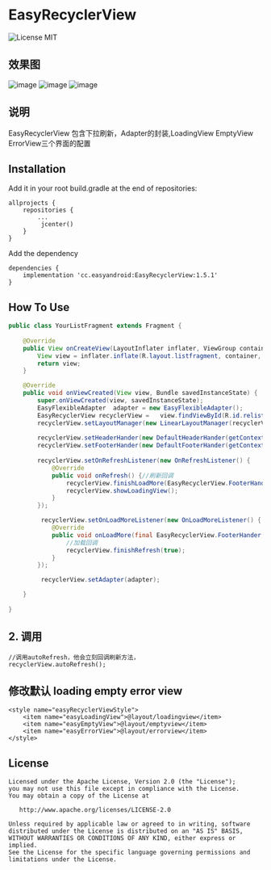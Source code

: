 EasyRecyclerView
==========

![License MIT](https://img.shields.io/badge/Apache-2.0-brightgreen)

## 效果图
![image](https://raw.githubusercontent.com/easyandroid-cc/EasyRecyclerView/master/images/1.gif)
![image](https://raw.githubusercontent.com/easyandroid-cc/EasyRecyclerView/master/images/2.gif)
![image](https://raw.githubusercontent.com/easyandroid-cc/EasyRecyclerView/master/images/3.gif)


## 说明
EasyRecyclerView 包含下拉刷新，Adapter的封装,LoadingView EmptyView ErrorView三个界面的配置 

## Installation

Add it in your root build.gradle at the end of repositories:
```
allprojects {
    repositories {
        ...
         jcenter()
    }
}
```


Add the dependency
```
dependencies {
    implementation 'cc.easyandroid:EasyRecyclerView:1.5.1'
}
```

## How To Use

```java
public class YourListFragment extends Fragment {
    
    @Override
    public View onCreateView(LayoutInflater inflater, ViewGroup container, Bundle savedInstanceState) {
        View view = inflater.inflate(R.layout.listfragment, container, false);
        return view;
    }

    @Override
    public void onViewCreated(View view, Bundle savedInstanceState) {
        super.onViewCreated(view, savedInstanceState);
        EasyFlexibleAdapter  adapter = new EasyFlexibleAdapter();
        EasyRecyclerView recyclerView =   view.findViewById(R.id.relist);
        recyclerView.setLayoutManager(new LinearLayoutManager(recyclerView.getContext()));
   
        recyclerView.setHeaderHander(new DefaultHeaderHander(getContext()));//设置刷新的view，可以自定义
        recyclerView.setFooterHander(new DefaultFooterHander(getContext()));//设置加载的view，可以自定义
       
        recyclerView.setOnRefreshListener(new OnRefreshListener() {
            @Override
            public void onRefresh() {//刷新回调
                recyclerView.finishLoadMore(EasyRecyclerView.FooterHander.LOADSTATUS_COMPLETED);
                recyclerView.showLoadingView();
            }
        });

         recyclerView.setOnLoadMoreListener(new OnLoadMoreListener() {
            @Override
            public void onLoadMore(final EasyRecyclerView.FooterHander loadMoreView) {
                //加载回调
                recyclerView.finishRefresh(true);
            }
        });

         recyclerView.setAdapter(adapter);

    }
 
}

```

 
## 2. 调用

    //调用autoRefresh，他会立刻回调刷新方法，
    recyclerView.autoRefresh();


## 修改默认 loading empty error view

    <style name="easyRecyclerViewStyle">
        <item name="easyLoadingView">@layout/loadingview</item>
        <item name="easyEmptyView">@layout/emptyview</item>
        <item name="easyErrorView">@layout/errorview</item>
    </style>
License
-------

```
Licensed under the Apache License, Version 2.0 (the "License");
you may not use this file except in compliance with the License.
You may obtain a copy of the License at

   http://www.apache.org/licenses/LICENSE-2.0

Unless required by applicable law or agreed to in writing, software
distributed under the License is distributed on an "AS IS" BASIS,
WITHOUT WARRANTIES OR CONDITIONS OF ANY KIND, either express or implied.
See the License for the specific language governing permissions and
limitations under the License.


